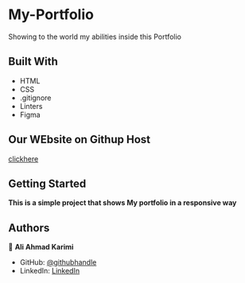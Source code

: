 # My-Portfolio
Showing to the world my abilities inside this Portfolio

## Built With

- HTML
- CSS
- .gitignore
- Linters
- Figma

## Our WEbsite on Githup Host

[clickhere](https://aliahmad-karimi.github.io/Porfolio.github.io/)

## Getting Started

**This is a simple project that shows My portfolio in a responsive way**

## Authors

👤 **Ali Ahmad Karimi**

- GitHub: [@githubhandle](https://github.com/Aliahmad-karimi)
- LinkedIn: [LinkedIn](https://www.linkedin.com/in/ali-karimi-028473157/)

